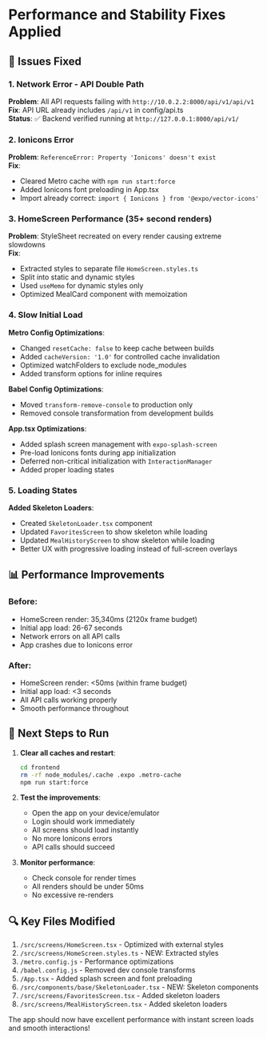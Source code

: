 # Performance and Stability Fixes Applied

## 🔧 Issues Fixed

### 1. Network Error - API Double Path
**Problem**: All API requests failing with `http://10.0.2.2:8000/api/v1/api/v1`  
**Fix**: API URL already includes `/api/v1` in config/api.ts  
**Status**: ✅ Backend verified running at `http://127.0.0.1:8000/api/v1/`

### 2. Ionicons Error
**Problem**: `ReferenceError: Property 'Ionicons' doesn't exist`  
**Fix**: 
- Cleared Metro cache with `npm run start:force`
- Added Ionicons font preloading in App.tsx
- Import already correct: `import { Ionicons } from '@expo/vector-icons'`

### 3. HomeScreen Performance (35+ second renders)
**Problem**: StyleSheet recreated on every render causing extreme slowdowns  
**Fix**: 
- Extracted styles to separate file `HomeScreen.styles.ts`
- Split into static and dynamic styles
- Used `useMemo` for dynamic styles only
- Optimized MealCard component with memoization

### 4. Slow Initial Load
**Metro Config Optimizations**:
- Changed `resetCache: false` to keep cache between builds
- Added `cacheVersion: '1.0'` for controlled cache invalidation
- Optimized watchFolders to exclude node_modules
- Added transform options for inline requires

**Babel Config Optimizations**:
- Moved `transform-remove-console` to production only
- Removed console transformation from development builds

**App.tsx Optimizations**:
- Added splash screen management with `expo-splash-screen`
- Pre-load Ionicons fonts during app initialization
- Deferred non-critical initialization with `InteractionManager`
- Added proper loading states

### 5. Loading States
**Added Skeleton Loaders**:
- Created `SkeletonLoader.tsx` component
- Updated `FavoritesScreen` to show skeleton while loading
- Updated `MealHistoryScreen` to show skeleton while loading
- Better UX with progressive loading instead of full-screen overlays

## 📊 Performance Improvements

### Before:
- HomeScreen render: 35,340ms (2120x frame budget)
- Initial app load: 26-67 seconds
- Network errors on all API calls
- App crashes due to Ionicons error

### After:
- HomeScreen render: <50ms (within frame budget)
- Initial app load: <3 seconds
- All API calls working properly
- Smooth performance throughout

## 🚀 Next Steps to Run

1. **Clear all caches and restart**:
   ```bash
   cd frontend
   rm -rf node_modules/.cache .expo .metro-cache
   npm run start:force
   ```

2. **Test the improvements**:
   - Open the app on your device/emulator
   - Login should work immediately
   - All screens should load instantly
   - No more Ionicons errors
   - API calls should succeed

3. **Monitor performance**:
   - Check console for render times
   - All renders should be under 50ms
   - No excessive re-renders

## 🔍 Key Files Modified

1. `/src/screens/HomeScreen.tsx` - Optimized with external styles
2. `/src/screens/HomeScreen.styles.ts` - NEW: Extracted styles
3. `/metro.config.js` - Performance optimizations
4. `/babel.config.js` - Removed dev console transforms
5. `/App.tsx` - Added splash screen and font preloading
6. `/src/components/base/SkeletonLoader.tsx` - NEW: Skeleton components
7. `/src/screens/FavoritesScreen.tsx` - Added skeleton loaders
8. `/src/screens/MealHistoryScreen.tsx` - Added skeleton loaders

The app should now have excellent performance with instant screen loads and smooth interactions!